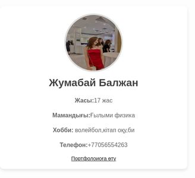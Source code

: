 
<html lang="ru">
<head>
    <meta charset="UTF-8">
    <meta name="viewport" content="width=device-width, initial-scale=1.0">
    <title>Жумабай Балжан -Менің туған жерім Түркістан облысы,Қазығұрт ауданы.Толық жасым 17 де.Қалаубек Тұрсынқұлов атындағы мектепті бітірдім.Қазіргі таңда Алматы қаласындағы Абай атындағы педагогикалық университетінің 1 курс студентімін.Мамандық коды:6B05310</title>
    <style>
        body {
            font-family: Arial, sans-serif;
            margin: 0;
            padding: 0;
            background: url('https://source.unsplash.com/1920x1080/?nature,landscape') no-repeat center center fixed;
            background-size: cover;
            color: #333;
        }
        .container {
            max-width: 600px;
            margin: 50px auto;
            padding: 20px;
            background: rgba(255, 255, 255, 0.9);
            border-radius: 10px;
            box-shadow: 0 4px 8px rgba(0, 0, 0, 0.1);
            text-align: center;
        }
        img {
            width: 150px;
            height: 150px;
            border-radius: 50%;
            border: 4px solid #ddd;
        }
        h1 {
            margin-top: 10px;
            font-size: 28px;
            color: #444;
        }
        p {
            font-size: 16px;
            line-height: 1.5;
            color: #666;
        }
        .info {
            margin-top: 20px;
        }
    </style>
</head>
<body>
    <div class="container">
        <img src="Balzhan.jpeg" alt="Фотография Жумабай Балжан">
        <h1>Жумабай Балжан</h1>
        <div class="info">
            <p><strong>Жасы:</strong>17 жас </p>
            <p><strong>Мамандығы:</strong>Ғылыми физика</p>
            <p><strong>Хобби:</strong> волейбол,кітап оқу,би</p>
            <p><strong>Телефон:</strong>+77056554263</p>
            <a href="https://b8139464.wixsite.com/my-site-4" target="_blank">Портфолоиоға өту</a>
        </div>
    </div>
</body>
</html>
